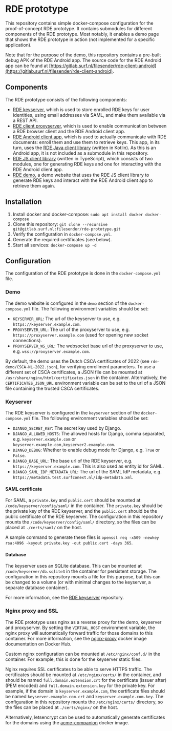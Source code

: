 # RDE prototype
This repository contains simple docker-compose configuration for the proof-of-concept RDE prototype.
It contains submodules for different components of the RDE prototype. 
Most notably, it enables a demo page that shows the RDE prototype in action (not implemented for a specific application).

Note that for the purpose of the demo, this repository contains a pre-built debug APK of the RDE Android app.
The source code for the RDE Android app can be found at [https://gitlab.surf.nl/filesender/rde-client-android](https://gitlab.surf.nl/filesender/rde-client-android).

## Components
The RDE prototype consists of the following components:
- [RDE keyserver](https://gitlab.surf.nl/filesender/rde-keyserver), which is used to store enrolled RDE keys for user identities, using email addresses via SAML, and make them available via a REST API.
- [RDE client proxyserver](https://gitlab.surf.nl/filesender/rde-client-proxyserver), which is used to enable communication between a RDE browser client and the RDE Android client app.
- [RDE Android client app](https://gitlab.surf.nl/filesender/rde-client-android), which is used to actually communicate with RDE documents: enroll them and use them to retrieve keys. This app, in its turn, uses the [RDE Java client library](https://gitlab.surf.nl/filesender/rde-java-client) (written in Kotlin). As this is an Android app, it is not included as a submodule in this repository.
- [RDE JS client library](https://gitlab.surf.nl/filesender/rde-js-client) (written in TypeScript), which consists of two modules, one for generating RDE keys and one for interacting with the RDE Android client app.
- [RDE demo](https://gitlab.surf.nl/filesender/rde-prototype/-/tree/main/rde-demo), a demo website that uses the RDE JS client library to generate RDE keys and interact with the RDE Android client app to retrieve them again.

## Installation
1. Install docker and docker-compose: `sudo apt install docker docker-compose`
2. Clone this repository: `git clone --recursive git@gitlab.surf.nl:filesender/rde-prototype.git`
3. Verify the configuration in `docker-compose.yml`.
4. Generate the required certificates (see below).
5. Start all services: `docker-compose up -d`

## Configuration
The configuration of the RDE prototype is done in the `docker-compose.yml` file.

### Demo
The demo website is configured in the `demo` section of the `docker-compose.yml` file.
The following environment variables should be set:

- `KEYSERVER_URL`: The url of the keyserver to use, e.g. `https://keyserver.example.com`.
- `PROXYSERVER_URL`: The url of the proxyserver to use, e.g. `https://proxyserver.example.com` (used for opening new socket connections).
- `PROXYSERVER_WS_URL`: The websocket base url of the proxyserver to use, e.g. `wss://proxyserver.example.com`.

By default, the demo uses the Dutch CSCA certificates of 2022 (see `rde-demo/CSCA-NL-2022.json`), for verifying enrollment parameters.
To use a different set of CSCA certificates, a JSON file can be mounted at `/usr/share/nginx/html/certificates.json` in the container.
Alternatively, the `CERTIFICATES_JSON_URL` environment variable can be set to the url of a JSON file containing the trusted CSCA certificates.

### Keyserver
The RDE keyserver is configured in the `keyserver` section of the `docker-compose.yml` file.
The following environment variables should be set:

- `DJANGO_SECRET_KEY`: The secret key used by Django.
- `DJANGO_ALLOWED_HOSTS`: The allowed hosts for Django, comma separated, e.g. `keyserver.example.com` or `keyserver.example.com,keyserver2.example.com`.
- `DJANGO_DEBUG`: Whether to enable debug mode for Django, e.g. `True` or `False`.
- `DJANGO_BASE_URL`: The base url of the RDE keyserver, e.g. `https://keyserver.example.com`. This is also used as entity id for SAML.
- `DJANGO_SAML_IDP_METADATA_URL`: The url of the SAML IdP metadata, e.g. `https://metadata.test.surfconext.nl/idp-metadata.xml`.

#### SAML certificate
For SAML, a `private.key` and `public.cert` should be mounted at `/code/keyserver/config/saml/` in the container.
The `private.key` should be the private key of the RDE keyserver, and the `public.cert` should be the public certificate of the RDE keyserver.
The configuration in this repository mounts the `/code/keyserver/config/saml/` directory, so the files can be placed at `./certs/saml/` on the host.

A sample command to generate these files is `openssl req -x509 -newkey rsa:4096 -keyout private.key -out public.cert -days 365`.

#### Database
The keyserver uses an SQLite database. This can be mounted at `/code/keyserver/db.sqlite3` in the container for persistent storage. 
The configuration in this repository mounts a file for this purpose, but this can be changed to a volume (or with minimal changes to the keyserver, a separate database container).

For more information, see the [RDE keyserver](https://gitlab.surf.nl/filesender/rde-keyserver) repository.

### Nginx proxy and SSL
The RDE prototype uses nginx as a reverse proxy for the demo, keyserver and proxyserver.
By setting the `VIRTUAL_HOST` environment variable, the nginx proxy will automatically forward traffic for those domains to this container.
For more information, see the [nginx-proxy](https://hub.docker.com/r/nginxproxy/nginx-proxy) docker image documentation on Docker Hub.

Custom nginx configuration can be mounted at `/etc/nginx/conf.d/` in the container.
For example, this is done for the keyserver static files.

Nginx requires SSL certificates to be able to serve HTTPS traffic.
The certificates should be mounted at `/etc/nginx/certs/` in the container, and should be named `full.domain.extension.crt` for the certificate (issuer after) (PEM encoded) and `full.domain.extension.key` for the private key.
For example, if the domain is `keyserver.example.com`, the certificate files should be named `keyserver.example.com.crt` and `keyserver.example.com.key`.
The configuration in this repository mounts the `/etc/nginx/certs/` directory, so the files can be placed at `./certs/nginx/` on the host.

Alternatively, letsencrypt can be used to automatically generate certificates for the domains using the [acme-companion](https://hub.docker.com/r/nginxproxy/acme-companion) docker image.
